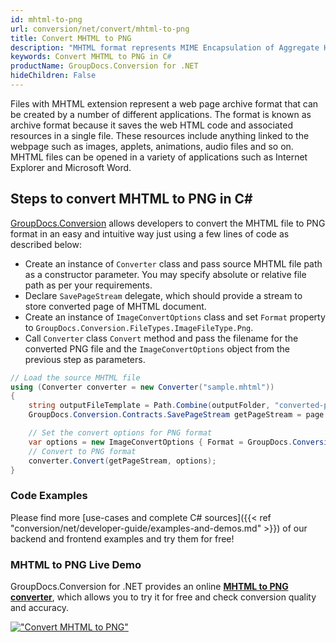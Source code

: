 ```yaml
---
id: mhtml-to-png
url: conversion/net/convert/mhtml-to-png
title: Convert MHTML to PNG
description: "MHTML format represents MIME Encapsulation of Aggregate HTML with .mhtml extension. Learn how to convert MHTML to PNG file programmatically in C# language using GroupDocs.Conversion for .NET library."
keywords: Convert MHTML to PNG in C#
productName: GroupDocs.Conversion for .NET
hideChildren: False
---
```


Files with MHTML extension represent a web page archive format that can be created by a number of different applications. The format is known as archive format because it saves the web HTML code and associated resources in a single file. These resources include anything linked to the webpage such as images, applets, animations, audio files and so on. MHTML files can be opened in a variety of applications such as Internet Explorer and Microsoft Word.

## Steps to convert MHTML to PNG in C#

[GroupDocs.Conversion](https://products.groupdocs.com/conversion/net) allows developers to convert the MHTML file to PNG format in an easy and intuitive way just using a few lines of code as described below:

* Create an instance of `Converter` class and pass source MHTML file path as a constructor parameter. You may specify absolute or relative file path as per your requirements. 
* Declare `SavePageStream` delegate, which should provide a stream to store converted page of MHTML document.
* Create an instance of `ImageConvertOptions` class and set `Format` property to `GroupDocs.Conversion.FileTypes.ImageFileType.Png`.
* Call `Converter` class `Convert` method and pass the filename for the converted PNG file and the `ImageConvertOptions` object from the previous step as parameters.

```csharp
// Load the source MHTML file
using (Converter converter = new Converter("sample.mhtml"))
{
    string outputFileTemplate = Path.Combine(outputFolder, "converted-page-{0}.png");
    GroupDocs.Conversion.Contracts.SavePageStream getPageStream = page => new FileStream(string.Format(outputFileTemplate, page), FileMode.Create);

    // Set the convert options for PNG format
    var options = new ImageConvertOptions { Format = GroupDocs.Conversion.FileTypes.ImageFileType.Png };   
    // Convert to PNG format
    converter.Convert(getPageStream, options);
}
```

### Code Examples

Please find more [use-cases and complete C# sources]({{< ref "conversion/net/developer-guide/examples-and-demos.md" >}}) of our backend and frontend examples and try them for free!

### MHTML to PNG Live Demo

GroupDocs.Conversion for .NET provides an online [**MHTML to PNG converter**](https://products.groupdocs.app/conversion/mhtml-to-png), which allows you to try it for free and check conversion quality and accuracy.

[!["Convert MHTML to PNG"](conversion/net/images/convert-to-png/convert-mhtml-to-png.png)](https://products.groupdocs.app/conversion/mhtml-to-png)